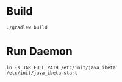 # Build
```
./gradlew build
```

# Run Daemon
```
ln -s JAR_FULL_PATH /etc/init/java_ibeta
/etc/init/java_ibeta start
```
